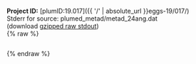 **Project ID:** [plumID:19.017]({{ '/' | absolute_url }}eggs-19/017/)  
Stderr for source:  plumed_metad/metad_24ang.dat   
(download [gzipped raw stdout](metad_24ang.dat.plumed_master.stdout.txt.gz))  
{% raw %}
<pre>
</pre>
{% endraw %}
